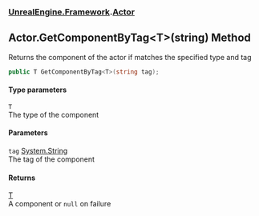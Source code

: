 ### [UnrealEngine.Framework](./UnrealEngine-Framework.md 'UnrealEngine.Framework').[Actor](./UnrealEngine-Framework-Actor.md 'UnrealEngine.Framework.Actor')
## Actor.GetComponentByTag&lt;T&gt;(string) Method
Returns the component of the actor if matches the specified type and tag  
```csharp
public T GetComponentByTag<T>(string tag);
```
#### Type parameters
<a name='UnrealEngine-Framework-Actor-GetComponentByTag-T-(string)-T'></a>
`T`  
The type of the component  
  
#### Parameters
<a name='UnrealEngine-Framework-Actor-GetComponentByTag-T-(string)-tag'></a>
`tag` [System.String](https://docs.microsoft.com/en-us/dotnet/api/System.String 'System.String')  
The tag of the component  
  
#### Returns
[T](#UnrealEngine-Framework-Actor-GetComponentByTag-T-(string)-T 'UnrealEngine.Framework.Actor.GetComponentByTag&lt;T&gt;(string).T')  
A component or `null` on failure  
